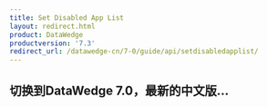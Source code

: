 ```yaml
---
title: Set Disabled App List
layout: redirect.html
product: DataWedge
productversion: '7.3'
redirect_url: /datawedge-cn/7-0/guide/api/setdisabledapplist/
---
```


## 切换到DataWedge 7.0，最新的中文版...


